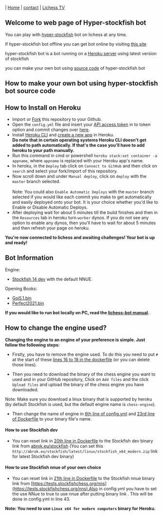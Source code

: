 | [Home](https://hyper-stockfish.github.io/HyperStockfish-bot/) | [contact](https://hyper-stockfish.github.io/Hyper-Stockfish-bot-lichess/contact-us) | [Lichess TV](https://hyper-stockfish.github.io/HyperStockfish-bot/lichess-tv) 

 
## Welcome to web page of Hyper-stockfish bot

You can play with [hyper-stockfish](https://lichess.org/@/Hyper-Stockfish) bot on lichess at any time.

If hyper-stockfish bot offline you can get bot online by visiting [this site](https://hyper-stockfish.herokuapp.com/)

hyper-stockfish bot is a bot running on a [Heroku server](heroku.com) using latest version of stockfish

you can make your own bot using [source code](https://github.com/Hyper-Stockfish/Lichess-Coded-Bot) of hyper-stockfish bot

## How to make your own bot using hyper-stockfish bot source code

## How to Install on Heroku
- Import or [Fork](https://github.com/LichessBot-Coders/Lichess-Coded-Bots/fork) this repository to your Github.
- Open the `config.yml` file and insert your [API access token](https://lichess.org/account/oauth/token/create?scopes[]=bot:play&description=Lichess+Bot+Token) in to token option and commit changes over [here](/config.yml#L1).
- Install [Heroku CLI](https://devcenter.heroku.com/articles/heroku-cli) and [create a new app](https://dashboard.heroku.com/new-app) in Heroku. <br/>
**Do note that in certain operating systems Heroku CLI doesn't get added to path automatically. If that's the case you'll have to add heroku to your path manually.**
- Run this command in cmd or powershell `heroku stack:set container -a appname`, where `appname` is replaced with your Heroku app's name.
- In heroku, in the `Deploy` tab click on `Connect to GitHub` and then click on `search` and select your fork/import of this repository.
- Now scroll down and under `Manual deploy`, click on `deploy` with the `master` branch selected. <br/> <br/>
Note: You could also `Enable Automatic Deploys` with the `master` branch selected if you would like each commit you make to get automatically and easily deployed onto your bot. It is your choice whether you'd like to Enable or Disable Automatic Deploys.
- After deploying wait for about 5 minutes till the build finishes and then in the `Resources` tab in heroku turn `worker` dynos. If you do not see any option to enable any dynos, then you'll have to wait for about 5 minutes and then refresh your page on heroku.

**You're now connected to lichess and awaiting challenges! Your bot is up and ready!**

## Bot Information
Engine:
- [Stockfish 14 dev](https://abrok.eu/stockfish/builds/ad357e147a1b8481a04761d726ce1db14115a68f/linux64modern/stockfish_21082721_x64_modern.zip) with the default NNUE.

Opening Books: 
- [Goi5.1.bin](https://gitlab.com/OIVAS7572/Goi5.1.bin/-/raw/master/Goi5.1.bin.7z)
- [Perfect2021.bin](/Perfect2021.bin)

**If you would like to run bot locally on PC, read the [lichess-bot manual](https://github.com/ShailChoksi/lichess-bot#how-to-install).**

## How to change the engine used?

**Changing the engine to an engine of your preference is simple. Just follow the following steps:**

- Firstly, you have to remove the engine used. To do this you need to put `#` at the start of these [lines 16 to 18 in the dockerfile](/Dockerfile#L16-L18) (or you can delete those lines).

- Then you need to download the binary of the chess engine you want to used and in your GitHub repository, Click on `Add files` and the click `Upload files` and upload the binary of the chess engine you have downloaded.

Note: Make sure you download a linux binary that is supported by heroku (by default Stockfish is used, but the default engine name is `chess-engine`).

- Then change the name of engine in [6th line of config.yml](/config.yml#L6) and [23rd line of Dockerfile](/Dockerfile#L23) to your binary file's name.

#### How to use Stockfish dev

- You can reset link in [20th line in Dockerfile](/Dockerfile#L20) to the Stockfish dev binary link from [abrok.eu/stockfish](http://abrok.eu/stockfish)
(You can set this `http://abrok.eu/stockfish/latest/linux/stockfish_x64_modern.zip` link for latest Stockfish dev binary)
#### How to use Stockfish nnue of your own choice

- You can reset link in [21th line in Dockerfile](/Dockerfile#L21) to the Stockfish nnue binary link from [https://tests.stockfishchess.org/nns](https://tests.stockfishchess.org/nns).Also in config.yml you have to set the use NNue to true to use nnue after putting binary link . This will be done in config.yml in line 43.

**Note: You need to use `Linux x64 for modern computers` binary for Heroku.**

